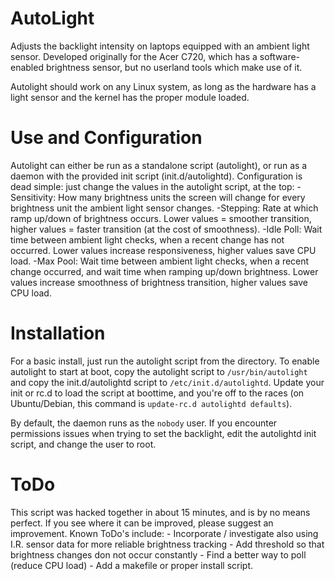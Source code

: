 # AutoLight
Adjusts the backlight intensity on laptops equipped with an ambient light sensor. Developed
originally for the Acer C720, which has a software-enabled brightness sensor, but no 
userland tools which make use of it.

Autolight should work on any Linux system, as long as the hardware has a light sensor and 
the kernel has the proper module loaded.


# Use and Configuration
Autolight can either be run as a standalone script (autolight), or run as a daemon with 
the provided init script (init.d/autolightd). Configuration is dead simple: just change the 
values in the autolight script, at the top:
    -Sensitivity: How many brightness units the screen will change for every brightness
    unit the ambient light sensor changes.
    -Stepping: Rate at which ramp up/down of brightness occurs. Lower values = smoother
    transition, higher values = faster transition (at the cost of smoothness).
    -Idle Poll: Wait time between ambient light checks, when a recent change has not occurred.
    Lower values increase responsiveness, higher values save CPU load.
    -Max Pool: Wait time between ambient light checks, when a recent change occurred,
    and wait time when ramping up/down brightness. Lower values increase smoothness of
    brightness transition, higher values save CPU load.
    
    
# Installation
For a basic install, just run the autolight script from the directory. To enable autolight
to start at boot, copy the autolight script to `/usr/bin/autolight` and copy the 
init.d/autolightd script to `/etc/init.d/autolightd`. Update your init or rc.d to load the
script at boottime, and you're off to the races (on Ubuntu/Debian, this command is 
`update-rc.d autolightd defaults`).

By default, the daemon runs as the `nobody` user. If you encounter permissions issues when
trying to set the backlight, edit the autolightd init script, and change the user to root.
   
    
# ToDo
This script was hacked together in about 15 minutes, and is by no means perfect. If you 
see where it can be improved, please suggest an improvement. Known ToDo's include:
    - Incorporate / investigate also using I.R. sensor data for more reliable brightness
    tracking
    - Add threshold so that brightness changes don not occur constantly
    - Find a better way to poll (reduce CPU load)
    - Add a makefile or proper install script.


